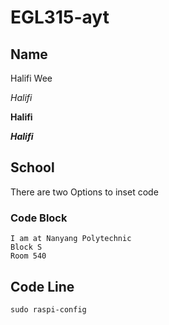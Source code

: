 # EGL315-ayt

## Name
Halifi Wee

*Halifi*

**Halifi**

***Halifi***

## School
There are two Options to inset code 

### Code Block
```
I am at Nanyang Polytechnic
Block S
Room 540
```
## Code Line
`sudo raspi-config`